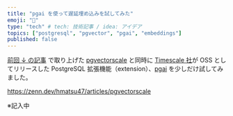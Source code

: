 ```yaml
---
title: "pgai を使って遅延埋め込みを試してみた"
emoji: "🤖"
type: "tech" # tech: 技術記事 / idea: アイデア
topics: ["postgresql", "pgvector", "pgai", "embeddings"]
published: false
---
```


[前回 ↓ の記事](https://zenn.dev/hmatsu47/articles/pgvectorscale) で取り上げた [pgvectorscale](https://github.com/timescale/pgvectorscale) と同時に [Timescale 社](https://www.timescale.com/homepage)が OSS としてリリースした PostgreSQL 拡張機能（extension）、[pgai](https://github.com/timescale/pgai) を少しだけ試してみました。

https://zenn.dev/hmatsu47/articles/pgvectorscale

※記入中
